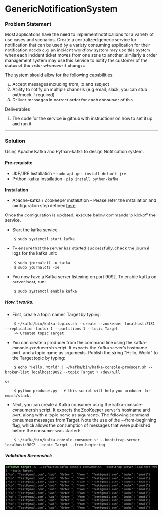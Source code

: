 # GenericNotificationSystem

### Problem Statement
Most applications have the need to implement notifications for a variety of use cases and scenarios. Create a centralized generic service for notification that can be used by a variety consuming application for their notification needs e.g. an incident workflow system may use this system when each incident ticket moves from one state to another, similarly a order management system may use this service to notify the customer of the status of the order whenever it changes

The system should allow for the following capabilities:

1.	Accept messages including from, to and subject
2.	Ability to notify on multiple channels (e.g email, slack, you can stub out/mock if required)
3.	Deliver messages in correct order for each consumer of this

Deliverables
1.	The code for the service in github with instructions on how to set it up and run it
*****************************

### Solution
Using Apache Kafka and Python-kafka to design Notification system.

#### Pre-requisite

* JDF/JRE Installation  - ```sudo apt-get install default-jre```
* Python-kafka installation - ```pip install python-kafka```

#### Installation
* Apache-kafka / Zookeeper installation - Please refer the installation and configuration step defined [here](https://www.digitalocean.com/community/tutorials/how-to-install-apache-kafka-on-ubuntu-18-04).

Once the configuration is updated, execute below commands to kickoff the service.
* Start the kafka service
```
    $ sudo systemctl start kafka
```
* To ensure that the server has started successfully, check the journal logs for the kafka unit:
```
    $ sudo journalctl -u kafka
    $ sudo journalctl -xe
```
* You now have a Kafka server listening on port 9092. To enable kafka on server boot, run:
```
    $ sudo systemctl enable kafka
```

##### How it works:
 * First, create a topic named Target by typing:
```
    $ ~/kafka/bin/kafka-topics.sh --create --zookeeper localhost:2181 --replication-factor 1 --partitions 1 --topic Target
    -> Created topic Target.
```
 * You can create a producer from the command line using the kafka-console-producer.sh script. It expects the Kafka server’s hostname, port, and a topic name as arguments.
 Publish the string "Hello, World" to the Target topic by typing:
```
    $ echo "Hello, World" | ~/kafka/bin/kafka-console-producer.sh --broker-list localhost:9092 --topic Target > /dev/null
```
or
```
    $ python producer.py   # this script will help you producer for email/slack.
```
 * Next, you can create a Kafka consumer using the kafka-console-consumer.sh script. It expects the ZooKeeper server’s hostname and port, along with a topic name as arguments.
 The following command consumes messages from Target. Note the use of the --from-beginning flag, which allows the consumption of messages that were published before the consumer was started:
```
    $ ~/kafka/bin/kafka-console-consumer.sh --bootstrap-server localhost:9092 --topic Target --from-beginning
```

##### Validation Screenshot:


![Alt text](screenshot.jpg?raw=true)

